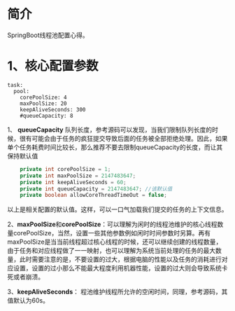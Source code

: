 # 简介
SpringBoot线程池配置心得。

# 1、核心配置参数
```
task:
  pool:
    corePoolSize: 4
    maxPoolSize: 20
    keepAliveSeconds: 300
    #queueCapacity: 8
```
1、 **queueCapacity** 队列长度，参考源码可以发现，当我们限制队列长度的时候，很有可能会由于任务的疯狂提交导致后面的任务被全部拒绝处理。因此，如果单个任务耗费时间比较长，那么推荐不要去限制queueCapacity的长度，而让其保持默认值
```java
    private int corePoolSize = 1;
    private int maxPoolSize = 2147483647;
    private int keepAliveSeconds = 60;
    private int queueCapacity = 2147483647; //该默认值
    private boolean allowCoreThreadTimeOut = false;
```
以上是相关配置的默认值。这样，可以一口气加载我们提交的任务的上下文信息。

2、**maxPoolSize**和**corePoolSize**：可以理解为闲时的线程池维护的核心线程数量corePoolSize，当然，设置一些其他参数例如闲时时间参数时另算。再有maxPoolSize是当当前线程超过核心线程的时候，还可以继续创建的线程数量，由于任务和对应线程做了一一映射，也可以理解为系统当前处理的任务的最大数量，此时需要注意的是，不要设置的过大，根据电脑的性能以及任务的消耗进行对应设置，设置的过小那么不能最大程度利用机器性能，设置的过大则会导致系统卡死或者崩溃。

3、**keepAliveSeconds**： 程池维护线程所允许的空闲时间，同理，参考源码，其值默认为60s。
